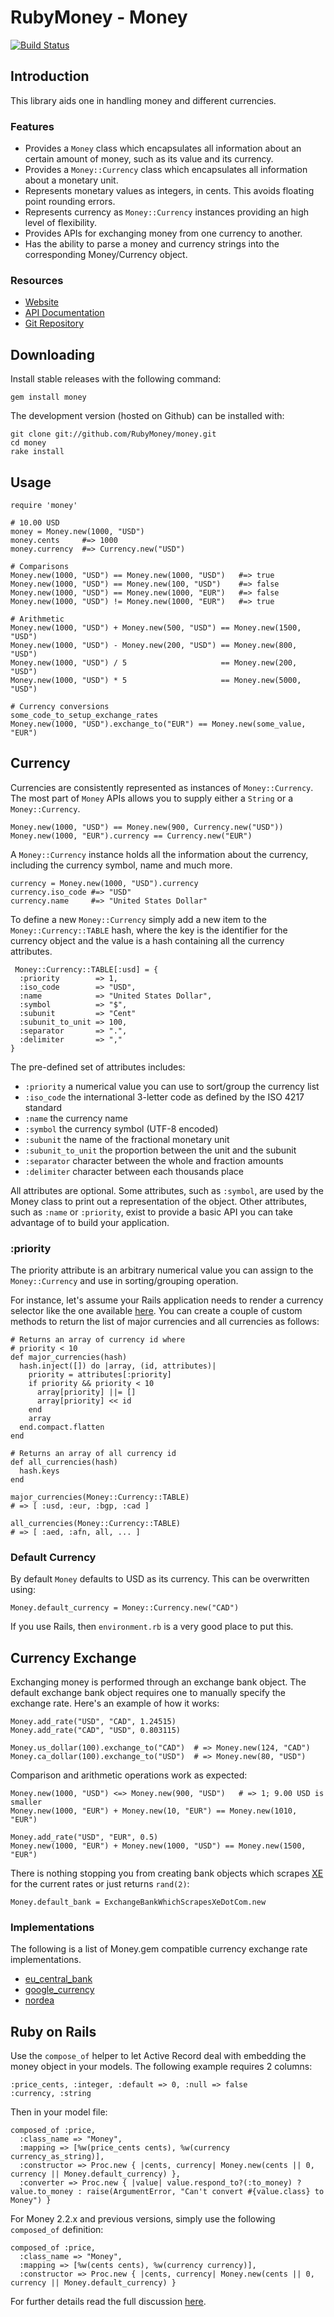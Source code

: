 # RubyMoney - Money

[![Build Status](http://travis-ci.org/RubyMoney/money.png)](http://travis-ci.org/RubyMoney/money)

## Introduction

This library aids one in handling money and different currencies.

### Features

- Provides a `Money` class which encapsulates all information about an certain
  amount of money, such as its value and its currency.
- Provides a `Money::Currency` class which encapsulates all information about
  a monetary unit.
- Represents monetary values as integers, in cents. This avoids floating point
  rounding errors.
- Represents currency as `Money::Currency` instances providing an high level of
  flexibility.
- Provides APIs for exchanging money from one currency to another.
- Has the ability to parse a money and currency strings
  into the corresponding Money/Currency object.

### Resources

- [Website](http://money.rubyforge.org)
- [API Documentation](http://money.rubyforge.org)
- [Git Repository](http://github.com/RubyMoney/money)

## Downloading

Install stable releases with the following command:

    gem install money

The development version (hosted on Github) can be installed with:

    git clone git://github.com/RubyMoney/money.git
    cd money
    rake install

## Usage

    require 'money'

    # 10.00 USD
    money = Money.new(1000, "USD")
    money.cents     #=> 1000
    money.currency  #=> Currency.new("USD")

    # Comparisons
    Money.new(1000, "USD") == Money.new(1000, "USD")   #=> true
    Money.new(1000, "USD") == Money.new(100, "USD")    #=> false
    Money.new(1000, "USD") == Money.new(1000, "EUR")   #=> false
    Money.new(1000, "USD") != Money.new(1000, "EUR")   #=> true

    # Arithmetic
    Money.new(1000, "USD") + Money.new(500, "USD") == Money.new(1500, "USD")
    Money.new(1000, "USD") - Money.new(200, "USD") == Money.new(800, "USD")
    Money.new(1000, "USD") / 5                     == Money.new(200, "USD")
    Money.new(1000, "USD") * 5                     == Money.new(5000, "USD")

    # Currency conversions
    some_code_to_setup_exchange_rates
    Money.new(1000, "USD").exchange_to("EUR") == Money.new(some_value, "EUR")

## Currency

Currencies are consistently represented as instances of `Money::Currency`.
The most part of `Money` APIs allows you to supply either a `String` or a
`Money::Currency`.

    Money.new(1000, "USD") == Money.new(900, Currency.new("USD"))
    Money.new(1000, "EUR").currency == Currency.new("EUR")

A `Money::Currency` instance holds all the information about the currency,
including the currency symbol, name and much more.

    currency = Money.new(1000, "USD").currency
    currency.iso_code #=> "USD"
    currency.name     #=> "United States Dollar"

To define a new `Money::Currency` simply add a new item to the
`Money::Currency::TABLE` hash, where the key is the identifier for the currency
object and the value is a hash containing all the currency attributes.

     Money::Currency::TABLE[:usd] = {
      :priority        => 1,
      :iso_code        => "USD",
      :name            => "United States Dollar",
      :symbol          => "$",
      :subunit         => "Cent"
      :subunit_to_unit => 100,
      :separator       => ".",
      :delimiter       => ","
    }

The pre-defined set of attributes includes:

- `:priority` a numerical value you can use to sort/group the currency list
- `:iso_code` the international 3-letter code as defined by the ISO 4217 standard
- `:name` the currency name
- `:symbol` the currency symbol (UTF-8 encoded)
- `:subunit` the name of the fractional monetary unit
- `:subunit_to_unit` the proportion between the unit and the subunit
- `:separator` character between the whole and fraction amounts
- `:delimiter` character between each thousands place

All attributes are optional. Some attributes, such as `:symbol`, are used by
the Money class to print out a representation of the object. Other attributes,
such as `:name` or `:priority`, exist to provide a basic API you can take
advantage of to build your application.

### :priority

The priority attribute is an arbitrary numerical value you can assign to the
`Money::Currency` and use in sorting/grouping operation.

For instance, let's assume your Rails application needs to render a currency
selector like the one available
[here](http://finance.yahoo.com/currency-converter/). You can create a couple of
custom methods to return the list of major currencies and all currencies as
follows:

    # Returns an array of currency id where
    # priority < 10
    def major_currencies(hash)
      hash.inject([]) do |array, (id, attributes)|
        priority = attributes[:priority]
        if priority && priority < 10
          array[priority] ||= []
          array[priority] << id
        end
        array
      end.compact.flatten
    end

    # Returns an array of all currency id
    def all_currencies(hash)
      hash.keys
    end

    major_currencies(Money::Currency::TABLE)
    # => [ :usd, :eur, :bgp, :cad ]

    all_currencies(Money::Currency::TABLE)
    # => [ :aed, :afn, all, ... ]

### Default Currency

By default `Money` defaults to USD as its currency. This can be overwritten
using:

    Money.default_currency = Money::Currency.new("CAD")

If you use Rails, then `environment.rb` is a very good place to put this.

## Currency Exchange

Exchanging money is performed through an exchange bank object. The default
exchange bank object requires one to manually specify the exchange rate. Here's
an example of how it works:

    Money.add_rate("USD", "CAD", 1.24515)
    Money.add_rate("CAD", "USD", 0.803115)

    Money.us_dollar(100).exchange_to("CAD")  # => Money.new(124, "CAD")
    Money.ca_dollar(100).exchange_to("USD")  # => Money.new(80, "USD")

Comparison and arithmetic operations work as expected:

    Money.new(1000, "USD") <=> Money.new(900, "USD")   # => 1; 9.00 USD is smaller
    Money.new(1000, "EUR") + Money.new(10, "EUR") == Money.new(1010, "EUR")

    Money.add_rate("USD", "EUR", 0.5)
    Money.new(1000, "EUR") + Money.new(1000, "USD") == Money.new(1500, "EUR")

There is nothing stopping you from creating bank objects which scrapes
[XE](http://www.xe.com) for the current rates or just returns `rand(2)`:

    Money.default_bank = ExchangeBankWhichScrapesXeDotCom.new

### Implementations

The following is a list of Money.gem compatible currency exchange rate
implementations.

- [eu_central_bank](http://github.com/RubyMoney/eu_central_bank)
- [google_currency](http://github.com/RubyMoney/google_currency)
- [nordea](https://github.com/k33l0r/nordea)

## Ruby on Rails

Use the `compose_of` helper to let Active Record deal with embedding the money
object in your models. The following example requires 2 columns:

    :price_cents, :integer, :default => 0, :null => false
    :currency, :string

Then in your model file:

    composed_of :price,
      :class_name => "Money",
      :mapping => [%w(price_cents cents), %w(currency currency_as_string)],
      :constructor => Proc.new { |cents, currency| Money.new(cents || 0, currency || Money.default_currency) },
      :converter => Proc.new { |value| value.respond_to?(:to_money) ? value.to_money : raise(ArgumentError, "Can't convert #{value.class} to Money") }


For Money 2.2.x and previous versions, simply use the following `composed_of`
definition:

    composed_of :price,
      :class_name => "Money",
      :mapping => [%w(cents cents), %w(currency currency)],
      :constructor => Proc.new { |cents, currency| Money.new(cents || 0, currency || Money.default_currency) }

For further details read the full discussion
[here](http://github.com/RubyMoney/money/issues/4#comment_224880).
